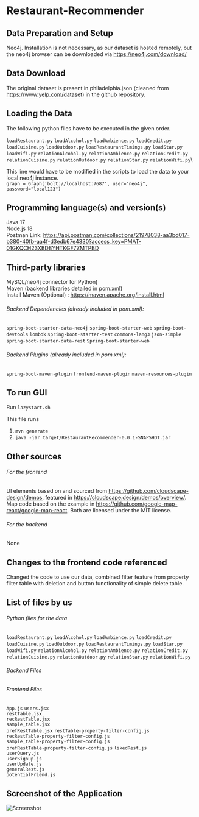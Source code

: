 # Restaurant-Recommender

## Data Preparation and Setup 
Neo4j. Installation is not necessary, as our dataset is hosted remotely, but the neo4j browser can be downloaded via https://neo4j.com/download/

## Data Download
The original dataset is present in philadelphia.json (cleaned from https://www.yelp.com/dataset) in the github repository.

## Loading the Data
The following python files have to be executed in the given order.

```loadRestaurant.py```
```loadAlcohol.py```
```loadAmbience.py```
```loadCredit.py```
```loadCuisine.py```
```loadOutdoor.py```
```loadRestaurantTimings.py```
```loadStar.py```
```loadWifi.py```
```relationAlcohol.py```
```relationAmbience.py```
```relationCredit.py```
```relationCuisine.py```
```relationOutdoor.py```
```relationStar.py```
```relationWifi.py```\

This line would have to be modified in the scripts to load the data to your local neo4j instance.\
```graph = Graph('bolt://localhost:7687', user="neo4j", password="local123")```

## Programming language(s) and version(s) 
Java 17\
Node.js 18\
Postman Link:
https://api.postman.com/collections/21978038-aa3bd017-b380-40fb-aa4f-d3edb67e4330?access_key=PMAT-01GKQCH23XBD8YHTKGF7ZMTPBD


## Third-party libraries
MySQL/neo4j connector for Python)\
Maven (backend libraries detailed in pom.xml)\
Install Maven (Optional) : https://maven.apache.org/install.html

###### Backend Dependencies (already included in pom.xml):
```spring-boot-starter-data-neo4j```
```spring-boot-starter-web```
```spring-boot-devtools```
```lombok```
```spring-boot-starter-test```
```commons-lang3```
```json-simple```
```spring-boot-starter-data-rest```
```Spring-boot-starter-web```

###### Backend Plugins (already included in pom.xml):
```spring-boot-maven-plugin```
```frontend-maven-plugin```
```maven-resources-plugin```

## To run GUI

Run ```lazystart.sh``` 

This file runs 
1. ```mvn generate```
2. ```java -jar target/RestaurantRecommender-0.0.1-SNAPSHOT.jar```


## Other sources
###### For the frontend
UI elements based on and sourced from https://github.com/cloudscape-design/demos, featured in https://cloudscape.design/demos/overview/. 
Map code based on the example in https://github.com/google-map-react/google-map-react.
Both are licensed under the MIT license. 

###### For the backend
None

## Changes to the frontend code referenced 
Changed the code to use our data, combined filter feature from property filter table with deletion and button functionality of simple delete table. 

## List of files by us

###### Python files for the data
```loadRestaurant.py```
```loadAlcohol.py```
```loadAmbience.py```
```loadCredit.py```
```loadCuisine.py```
```loadOutdoor.py```
```loadRestaurantTimings.py```
```loadStar.py```
```loadWifi.py```
```relationAlcohol.py```
```relationAmbience.py```
```relationCredit.py```
```relationCuisine.py```
```relationOutdoor.py```
```relationStar.py```
```relationWifi.py```


###### Backend Files

###### Frontend Files
```App.js``` 
```users.jsx```   
```restTable.jsx```   
```recRestTable.jsx```   
```sample_table.jsx```   
```prefRestTable.jsx```
```restTable-property-filter-config.js```   
```recRestTable-property-filter-config.js```   
```sample_table-property-filter-config.js```   
```prefRestTable-property-filter-config.js```
```likedRest.js```   
```userQuery.js```   
```userSignup.js```   
```userUpdate.js```   
```generalRest.js```   
```potentialFriend.js```

## Screenshot of the Application
![Screenshot](screenshot/examplequery.png)

